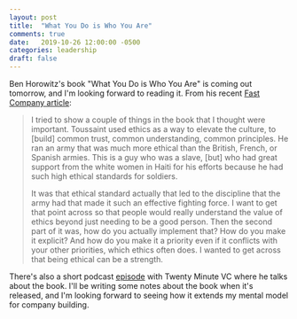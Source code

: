 ```yaml
---
layout: post
title:  "What You Do is Who You Are"
comments: true
date:   2019-10-26 12:00:00 -0500
categories: leadership
draft: false
---
```


Ben Horowitz's book "What You Do is Who You Are" is coming out tomorrow, and I'm looking forward to reading it. From his recent [Fast Company article](https://www.fastcompany.com/90422344/why-vc-ben-horowitz-chose-such-unconventional-subjects-for-his-new-book-on-business-cultures):

> I tried to show a couple of things in the book that I thought were important. Toussaint used ethics as a way to elevate the culture, to [build] common trust, common understanding, common principles. He ran an army that was much more ethical than the British, French, or Spanish armies. This is a guy who was a slave, [but] who had great support from the white women in Haiti for his efforts because he had such high ethical standards for soldiers.
> 
> It was that ethical standard actually that led to the discipline that the army had that made it such an effective fighting force. I want to get that point across so that people would really understand the value of ethics beyond just needing to be a good person. Then the second part of it was, how do you actually implement that? How do you make it explicit? And how do you make it a priority even if it conflicts with your other priorities, which ethics often does. I wanted to get across that being ethical can be a strength.

There's also a short podcast [episode](http://www.thetwentyminutevc.com/benhorowitz/) with Twenty Minute VC where he talks about the book. I'll be writing some notes about the book when it's released, and I'm looking forward to seeing how it extends my mental model for company building.